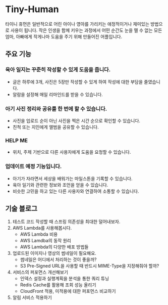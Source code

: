 # Tiny-Human
타이니 휴먼은 일반적으로 어린 아이나 영아를 가리키는 애정적이거나 재미있는 방법으로 사용이 됩니다.
작은 인생을 함께 키우는 과정에서 어떤 순간도 눈을 뗄 수 없는 모든 엄마, 아빠에게 작게나마 도움을 주기 위해 만들어진 어플입니다.

## 주요 기능
### 육아 일지는 꾸준히 작성할 수 있게 도움을 줍니다.
- 글은 하루에 3개, 사진은 5장만 작성할 수 있게 하여 작성에 대한 부담을 줄였습니다.
- 알람을 설정해 매일 리마인드를 받을 수 있습니다.
### 아기 사진 정리와 공유를 한 번에 할 수 있습니다.
- 사진을 업로드 순이 아닌 사진을 찍은 시간 순으로 확인할 수 있습니다.
- 친척 또는 지인에게 앨범을 공유할 수 있습니다.  
### HELP ME
- 위치, 주제 기반으로 다른 사용자에게 도움을 요청할 수 있습니다.
### 업데이트 예정 기능입니다. 
- 아기가 자라면서 세상을 배워가는 마일스톤을 기록할 수 있습니다.
- 육아 일기와 관련한 정보와 조언을 얻을 수 있습니다. 
- 비슷한 고민을 하고 있는 다른 사용자와 연결하여 소통할 수 있습니다.

## 기술 블로그 
1. 테스트 코드 작성할 때 스프링 의존성을 최대한 덜어내보자.
2. AWS Lambda를 사용해봅시다.
   - AWS Lambda 비용
   - AWS Lamdba의 동작 원리
   - AWS Lambda의 다양한 배포 방법들
3. 업로드된 이미지나 영상의 썸네일이 필요해요.
    - 썸네일은 어디에서 처리하는 것이 좋을까? 
    - S3 Pre-Signed URL을 사용할 때 반드시 MIME-Type을 지정해줘야 할까?
4. 서비스의 퍼포먼스 개선해보기
   - 인덱스 설정과 실행계획을 분석을 통한 쿼리 튜닝
   - Redis Cache를 활용해 조회 성능 올리기
   - CloudFront 적용, 미적용에 대한 퍼포먼스 비교하기
5. 알림 서비스 적용하기